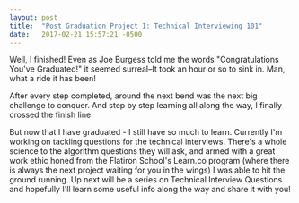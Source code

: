 ```yaml
---
layout: post
title:  "Post Graduation Project 1: Technical Interviewing 101"
date:   2017-02-21 15:57:21 -0500
---
```


Well, I finished! Even as Joe Burgess told me the words "Congratulations You've Graduated!" it seemed surreal–It took an hour or so to sink in. Man, what a ride it has been! 

After every step completed, around the next bend was the next big challenge to conquer. And step by step learning all along the way, I finally crossed the finish line.

But now that I have graduated - I still have so much to learn. Currently I'm working on tackling questions for the technical interviews. There's a whole science to the algorithm questions they will ask, and armed with a great work ethic honed from the Flatiron School's Learn.co program (where there is always the next project waiting for you in the wings) I was able to hit the ground running. Up next will be a series on Technical Interview Questions and hopefully I'll learn some useful info along the way and share it with you!
